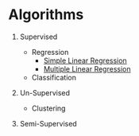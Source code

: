 # Algorithms

1. Supervised
    - Regression
        - [Simple Linear Regression](./Algoithms/Supervised/Regression%20-%20Simple%20Linear%20Regression/)
        - [Multiple Linear Regression](./Algoithms/Supervised/Regression%20-%20Multiple%20Linear%20Regression/)
    - Classification

2. Un-Supervised
    - Clustering

3. Semi-Supervised
